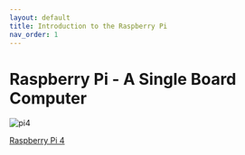 ```yaml
---
layout: default
title: Introduction to the Raspberry Pi
nav_order: 1
---
```


# Raspberry Pi - A Single Board Computer

![pi4](assets\img\pi4.jpg)

[Raspberry Pi 4](https://www.raspberrypi.com/products/raspberry-pi-4-model-b/)